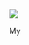 <img src="https://github-readme-stats.vercel.app/api?username=lmmake&&show_icons=true&title_color=ffffff&icon_color=bb2acf&text_color=daf7dc&bg_color=151515">
<p align="left">
</p>
My 
